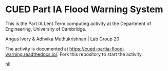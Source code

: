 # CUED Part IA Flood Warning System

This is the Part IA Lent Term computing activity at the Department of
Engineering, University of Cambridge.

Angus Ivory & Adhvika Muthukrishnan | Lab Group 20

The activity is documented at
https://cued-partia-flood-warning.readthedocs.io/. Fork this repository
to start the activity.

hi!